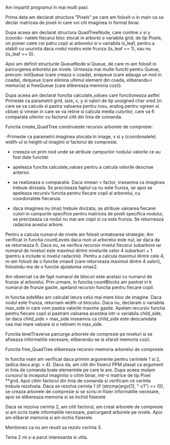 Am impartit programul in mai multi pasi:

Prima data am declarat structura "Pixels" pe care am folosit-o in main ca sa
declar matricea de pixeli in care voi citi imaginea in format binar.

Dupa aceea am declarat structura QuadTreeNode, care contine x si y (coordo-
natele fiecarui bloc stocat in arbore) o variabila grid, de tip Pixels,
un poiner catre cei patru copii ai arborelui si o variabila is_leaf,
pentru a stabili cu usurinta daca nodul nostru este frunza (is_leaf == 1),
sau nu (is_leaf == 0).


Apoi am definit structurile QueueNode si Queue, de care m-am folosit in
parcurgerea arborelui pe nivele. Urmeaza mai multe functii pentru Queue,
precum: initQueue (care creaza o coada), enqueue (care adauga un nod in
coada), dequeue (care elimina ultimul element din coada, eliberandu-i
memoria) si freeQueue (care elibereaza memoria cozii).


Dupa aceea am declarat functia calculate_values care functioneaza astfel:
Primeste ca parametrii grid, size, x, y si valori de tip unsigned char
vred (in care se va calcula si pastra valoarea pentru rosu, analog pentru
vgreen si vblue) si vmean in care se va retine si calcula media culorilor,
care va fi comparata ulterior cu factorul citit din linia de comanda.


Functia create_QuadTree construieste recursiv arborele de compresie:

-Primeste ca parametrii imaginea stocata in image, x si y (coordonatele)
width-ul si height-ul imaginii si factorul de compresie.

- creeaza un prim nod unde se atribuie campurilor nodului valorile
ce au fost date functiei

- apeleaza functia calculate_values pentru a calcula valorile descrise
anterior.

- se realizeaza o comparatie. Daca vmean > factor, inseamna ca imaginea
trebuie divizata. Se precizeaza faptul ca nu este frunza, iar apoi se
apeleaza recursiv functia pentru fiecare copil al arborelui,
cu coordonatele fiecaruia.

- daca imaginea nu (mai) trebuie divizata, se atribuie valoarea fiecarei
culori in campurile specifice pentru matricea de pixeli specifica
nodului, se precizeaza ca nodul nu mai are copii si ca este frunza.
Se returneaza radacina acestui arbore.


Pentru a calcula numarul de nivele am folosit urmatoarea strategie:
Am verificat in functia countLevels daca root-ul arborelui este nul,
iar daca da se returneaza 0. Daca nu, se verifica recursiv nivelul
fiecarui subarbore iar numarul de niveluri este maximul dintre
nivelurile celor 4 subarbori + 1 (pentru a include si nivelul
radacinii). Pentru a calcula maximul dintre cele 4, m-am folosit de
o functie vmax4 (care returneaza maximul dintre 4 valori),
folosindu-ma de o functie ajutatorea vmax2.

Am observat ca de fapt numarul de blocuri este acelasi cu numarul de
frunze al arborelui. Prin urmare, in functia countBlocks am pastrat
in k numarul de frunze gasite, apeland recursiv functia pentru fiecare
copil.

In functia sideMax am calculat latura celui mai mare bloc de imagine.
Daca nodul este frunza, returnam width-ul blocului. Daca nu,
declaram o variabila max_side in care vom pastra valorile maxime
gasite. Apelam recursiv functia pentru fiecare copil si pastram
valoarea acesteia intr-o variabila child_side, iar daca
child_side > max_side inseamna ca child_side este deocamdata cea
mai mare valoare si o retinem in max_side.

Functia levelTraverse parcurge arborele de compresie pe niveluri si
se afiseaza informatiile necesare, eliberandu-se la sfarsit memoria
cozii.

Functia free_QuadTree elibereaza recursiv memoria arborelui de
compresie.

In functia main am verificat daca primim argumente pentru cerintele
1 si 2, (adica daca argc > 4). Daca da, am citit din fisierul
PPM plasat ca argument in linia de comanda toate elementele pe care
le are. Dupa aceea mutam cursorul la inceputul imaginiisi o citim
binar, intr-o matrice de tip Pixel **grid. Apoi citim factorul
din linia de comanda si verificam ce cerinta trebuie rezolvata.
Daca se rezolva cerinta 1 (if (strcmp(argv[1], "-c1") == 0)),
se creaza arborele de compresie si se scriu in fisier informatiile
necesare, apoi se elibereaza memoria si se inchid fisierele

Daca se rezolva cerinta 2, am citit factorul, am creat arborele de
compresie si am scris toate informatiile necesare, parcurgand
arborele pe nivele. Apoi am eliberat memoria si am inchis fisierele.

Mentionez ca nu am reusit sa rezolv cerinta 3.

Tema 2 mi s-a parut interesanta si utila.